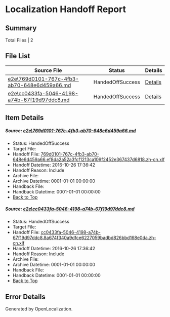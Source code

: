 # <a name='report-top'></a> Localization Handoff Report

## Summary
 Total Files | 2

## File List
 Source File | Status | Details 
 ----------- | ------ | ------- 
 [e2e\769d0101-767c-4fb3-ab70-648e6d459a66.md](https://github.com/OpenLocalizationTestOrg/ol-test0/blob/271e45bea06ac5e5e7af30a6d06ca465aa2aef42/e2e/769d0101-767c-4fb3-ab70-648e6d459a66.md) | HandedOffSuccess | [Details](#5ad41dbe0f61ad2f60e13341ca8caefaa81297942)
 [e2e\cc0433fa-5046-4198-a74b-67f19d97ddc8.md](https://github.com/OpenLocalizationTestOrg/ol-test0/blob/271e45bea06ac5e5e7af30a6d06ca465aa2aef42/e2e/cc0433fa-5046-4198-a74b-67f19d97ddc8.md) | HandedOffSuccess | [Details](#ff222037ca47461a264bf29ac6ed096d3bf59cb84)

## Item Details
##### <a name='5ad41dbe0f61ad2f60e13341ca8caefaa81297942'></a> Source: [e2e\769d0101-767c-4fb3-ab70-648e6d459a66.md](https://github.com/OpenLocalizationTestOrg/ol-test0/blob/271e45bea06ac5e5e7af30a6d06ca465aa2aef42/e2e/769d0101-767c-4fb3-ab70-648e6d459a66.md)
* Status: HandedOffSuccess
* Target File: 
* Handoff File: [769d0101-767c-4fb3-ab70-648e6d459a66.ef8da2a52a3fcf1213ca109f2452e367437d6818.zh-cn.xlf](https://github.com/OpenLocalizationTestOrg/ol-test0-handoff/blob/9f3f56b21838bde5a0f8e162648305b65684370f/ol-handoff/OpenLocalizationTestOrg/ol-test0-zhcn/shujia/high/769d0101-767c-4fb3-ab70-648e6d459a66.ef8da2a52a3fcf1213ca109f2452e367437d6818.zh-cn.xlf)
* Handoff Datetime: 2016-10-26 17:36:42
* Handoff Reason: Include
* Archive File: 
* Archive Datetime: 0001-01-01 00:00:00
* Handback File: 
* Handback Datetime: 0001-01-01 00:00:00
* [Back to Top](#report-top)

##### <a name='ff222037ca47461a264bf29ac6ed096d3bf59cb84'></a> Source: [e2e\cc0433fa-5046-4198-a74b-67f19d97ddc8.md](https://github.com/OpenLocalizationTestOrg/ol-test0/blob/271e45bea06ac5e5e7af30a6d06ca465aa2aef42/e2e/cc0433fa-5046-4198-a74b-67f19d97ddc8.md)
* Status: HandedOffSuccess
* Target File: 
* Handoff File: [cc0433fa-5046-4198-a74b-67f19d97ddc8.8a674f340a9dfce6227059badbd826bbd168e0da.zh-cn.xlf](https://github.com/OpenLocalizationTestOrg/ol-test0-handoff/blob/9f3f56b21838bde5a0f8e162648305b65684370f/ol-handoff/OpenLocalizationTestOrg/ol-test0-zhcn/shujia/high/cc0433fa-5046-4198-a74b-67f19d97ddc8.8a674f340a9dfce6227059badbd826bbd168e0da.zh-cn.xlf)
* Handoff Datetime: 2016-10-26 17:36:42
* Handoff Reason: Include
* Archive File: 
* Archive Datetime: 0001-01-01 00:00:00
* Handback File: 
* Handback Datetime: 0001-01-01 00:00:00
* [Back to Top](#report-top)


## Error Details

Generated by OpenLocalization.

